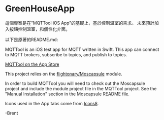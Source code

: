 # GreenHouseApp

這個專案是在"MQTTool iOS App"的基礎上，基於控制溫室的需求。
未來預計加入按鈕控制溫室，和個性化介面。

以下是原著的README.md:

MQTTool is an iOS test app for MQTT written in Swift. This app can connect to MQTT brokers, subscribe to topics,
and publish to topics. 

[MQTTool on the App Store](https://itunes.apple.com/us/app/mqttool/id1085976398?mt=8)

This project relies on the [flightonary/Moscapsule](https://github.com/flightonary/Moscapsule) module.

In order to build MQTTool you will need to check out the Moscapsule project and include the module project file
in the MQTTool project. See the "Manual Installation" section in the Moscapsule README file.

Icons used in the App tabs come from [Icons8](http://icons8.com/icons).

-Brent
